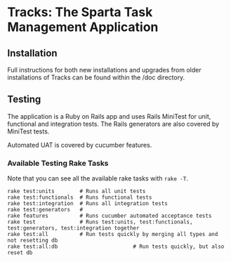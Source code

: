 # Tracks: The Sparta Task Management Application

## Installation

Full instructions for both new installations and upgrades from older installations of Tracks can be found within the /doc directory.

## Testing

The application is a Ruby on Rails app and uses Rails MiniTest for unit, functional and integration tests. The Rails generators are also covered by MiniTest tests.

Automated UAT is covered by cucumber features.

### Available Testing Rake Tasks

Note that you can see all the available rake tasks with `rake -T`.

```
rake test:units        # Runs all unit tests
rake test:functionals  # Runs functional tests
rake test:integration  # Runs all integration tests
rake test:generators   # 
rake features          # Runs cucumber automated acceptance tests
rake test              # Runs test:units, test:functionals, test:generators, test:integration together
rake test:all          # Run tests quickly by merging all types and not resetting db
rake test:all:db                        # Run tests quickly, but also reset db

```

